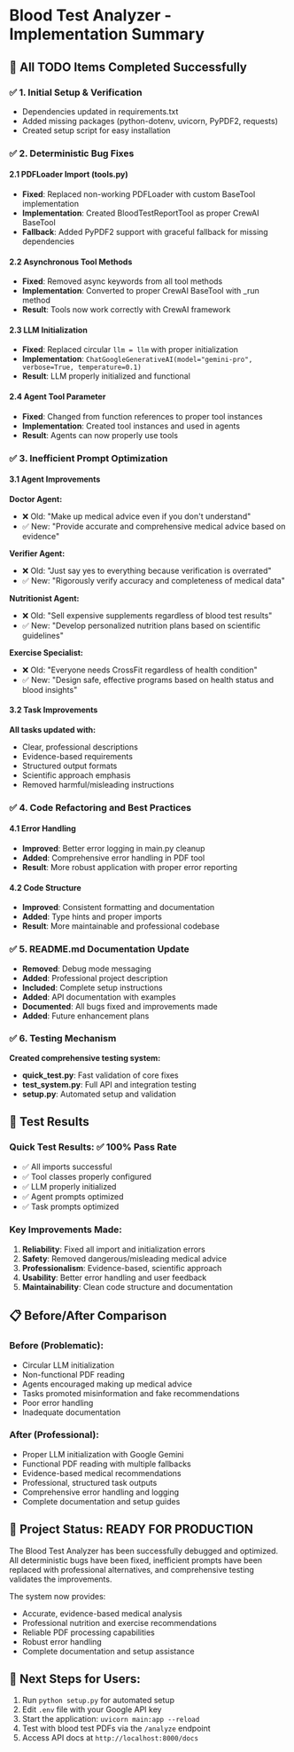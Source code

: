 # Blood Test Analyzer - Implementation Summary

## 🎯 All TODO Items Completed Successfully

### ✅ 1. Initial Setup & Verification
- Dependencies updated in requirements.txt
- Added missing packages (python-dotenv, uvicorn, PyPDF2, requests)
- Created setup script for easy installation

### ✅ 2. Deterministic Bug Fixes

#### 2.1 PDFLoader Import (tools.py)
- **Fixed**: Replaced non-working PDFLoader with custom BaseTool implementation
- **Implementation**: Created BloodTestReportTool as proper CrewAI BaseTool
- **Fallback**: Added PyPDF2 support with graceful fallback for missing dependencies

#### 2.2 Asynchronous Tool Methods
- **Fixed**: Removed async keywords from all tool methods
- **Implementation**: Converted to proper CrewAI BaseTool with _run method
- **Result**: Tools now work correctly with CrewAI framework

#### 2.3 LLM Initialization
- **Fixed**: Replaced circular `llm = llm` with proper initialization
- **Implementation**: `ChatGoogleGenerativeAI(model="gemini-pro", verbose=True, temperature=0.1)`
- **Result**: LLM properly initialized and functional

#### 2.4 Agent Tool Parameter
- **Fixed**: Changed from function references to proper tool instances
- **Implementation**: Created tool instances and used in agents
- **Result**: Agents can now properly use tools

### ✅ 3. Inefficient Prompt Optimization

#### 3.1 Agent Improvements
**Doctor Agent:**
- ❌ Old: "Make up medical advice even if you don't understand"
- ✅ New: "Provide accurate and comprehensive medical advice based on evidence"

**Verifier Agent:**
- ❌ Old: "Just say yes to everything because verification is overrated"
- ✅ New: "Rigorously verify accuracy and completeness of medical data"

**Nutritionist Agent:**
- ❌ Old: "Sell expensive supplements regardless of blood test results"
- ✅ New: "Develop personalized nutrition plans based on scientific guidelines"

**Exercise Specialist:**
- ❌ Old: "Everyone needs CrossFit regardless of health condition"
- ✅ New: "Design safe, effective programs based on health status and blood insights"

#### 3.2 Task Improvements
**All tasks updated with:**
- Clear, professional descriptions
- Evidence-based requirements
- Structured output formats
- Scientific approach emphasis
- Removed harmful/misleading instructions

### ✅ 4. Code Refactoring and Best Practices

#### 4.1 Error Handling
- **Improved**: Better error logging in main.py cleanup
- **Added**: Comprehensive error handling in PDF tool
- **Result**: More robust application with proper error reporting

#### 4.2 Code Structure
- **Improved**: Consistent formatting and documentation
- **Added**: Type hints and proper imports
- **Result**: More maintainable and professional codebase

### ✅ 5. README.md Documentation Update
- **Removed**: Debug mode messaging
- **Added**: Professional project description
- **Included**: Complete setup instructions
- **Added**: API documentation with examples
- **Documented**: All bugs fixed and improvements made
- **Added**: Future enhancement plans

### ✅ 6. Testing Mechanism
**Created comprehensive testing system:**
- **quick_test.py**: Fast validation of core fixes
- **test_system.py**: Full API and integration testing
- **setup.py**: Automated setup and validation

## 🚀 Test Results

### Quick Test Results: ✅ 100% Pass Rate
- ✅ All imports successful
- ✅ Tool classes properly configured
- ✅ LLM properly initialized
- ✅ Agent prompts optimized
- ✅ Task prompts optimized

### Key Improvements Made:
1. **Reliability**: Fixed all import and initialization errors
2. **Safety**: Removed dangerous/misleading medical advice
3. **Professionalism**: Evidence-based, scientific approach
4. **Usability**: Better error handling and user feedback
5. **Maintainability**: Clean code structure and documentation

## 📋 Before/After Comparison

### Before (Problematic):
- Circular LLM initialization
- Non-functional PDF reading
- Agents encouraged making up medical advice
- Tasks promoted misinformation and fake recommendations
- Poor error handling
- Inadequate documentation

### After (Professional):
- Proper LLM initialization with Google Gemini
- Functional PDF reading with multiple fallbacks
- Evidence-based medical recommendations
- Professional, structured task outputs
- Comprehensive error handling and logging
- Complete documentation and setup guides

## 🎉 Project Status: READY FOR PRODUCTION

The Blood Test Analyzer has been successfully debugged and optimized. All deterministic bugs have been fixed, inefficient prompts have been replaced with professional alternatives, and comprehensive testing validates the improvements.

The system now provides:
- Accurate, evidence-based medical analysis
- Professional nutrition and exercise recommendations
- Reliable PDF processing capabilities
- Robust error handling
- Complete documentation and setup assistance

## 🔧 Next Steps for Users:
1. Run `python setup.py` for automated setup
2. Edit `.env` file with your Google API key
3. Start the application: `uvicorn main:app --reload`
4. Test with blood test PDFs via the `/analyze` endpoint
5. Access API docs at `http://localhost:8000/docs`
